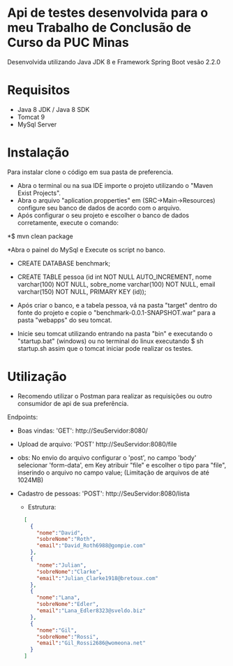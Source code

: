 # Api de testes desenvolvida para o meu Trabalho de Conclusão de Curso da PUC Minas 

Desenvolvida utilizando Java JDK 8 e Framework Spring Boot vesão 2.2.0

# Requisitos
* Java 8 JDK / Java 8 SDK
* Tomcat 9
* MySql Server

# Instalação
Para instalar clone o código em sua pasta de preferencia.
* Abra o terminal ou na sua IDE importe o projeto utilizando o "Maven Exist Projects".
* Abra o arquivo "aplication.propperties" em (SRC->Main->Resources) configure seu banco de dados de acordo com o arquivo.
* Após configurar o seu projeto e escolher o banco de dados corretamente, execute o comando:

*$ mvn clean package
  
*Abra o painel do MySql e Execute os script no banco.
  * CREATE DATABASE benchmark;  
  * CREATE TABLE pessoa (id int NOT NULL AUTO_INCREMENT, 
    nome varchar(100) NOT NULL, 
    sobre_nome varchar(100) NOT NULL, 
    email varchar(150) NOT NULL,
    PRIMARY KEY (id));
* Após criar o banco, e a tabela pessoa, vá na pasta "target" dentro do fonte do projeto e copie o "benchmark-0.0.1-SNAPSHOT.war"
para a pasta "webapps" do seu tomcat.

* Inicie seu tomcat utilizando entrando na pasta "bin" e executando o "startup.bat" (windows) ou no terminal do linux executando
$ sh startup.sh
assim que o tomcat iniciar pode realizar os testes.

# Utilização
* Recomendo utilizar o Postman para realizar as requisições ou outro consumidor de api de sua preferência.

Endpoints:
* Boas vindas: 'GET': http://SeuServidor:8080/
* Upload de arquivo: 'POST' http://SeuServidor:8080/file
* obs: No envio do arquivo configurar o 'post', no campo 'body' selecionar 'form-data', em Key atribuir "file" e escolher o tipo para "file", inserindo o arquivo no campo value; (Limitação de arquivos de até 1024MB)

* Cadastro de pessoas: 'POST': http://SeuServidor:8080/lista
  * Estrutura: 
  ```json  
    [
      {
        "nome":"David",
        "sobreNome":"Roth",
        "email":"David_Roth6988@gompie.com"
      },
      {
        "nome":"Julian",
        "sobreNome":"Clarke",
        "email":"Julian_Clarke1918@bretoux.com"
      },
      {
        "nome":"Lana",
        "sobreNome":"Edler",
        "email":"Lana_Edler8323@sveldo.biz"
      },
      {
        "nome":"Gil",
        "sobreNome":"Rossi",
        "email":"Gil_Rossi2686@womeona.net"
      }
    ]
  ```
